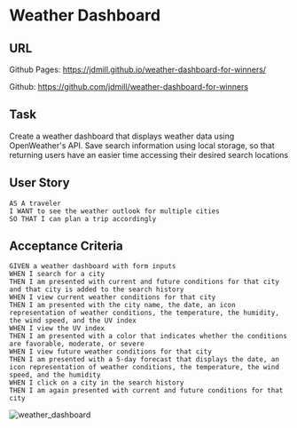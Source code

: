 # Weather Dashboard

## URL
Github Pages: https://jdmill.github.io/weather-dashboard-for-winners/


Github: https://github.com/jdmill/weather-dashboard-for-winners
## Task
Create a weather dashboard that displays weather data using OpenWeather's API.
Save search information using local storage, so that returning users have an easier time accessing their desired search locations

## User Story

```
AS A traveler
I WANT to see the weather outlook for multiple cities
SO THAT I can plan a trip accordingly
```

## Acceptance Criteria

```
GIVEN a weather dashboard with form inputs
WHEN I search for a city
THEN I am presented with current and future conditions for that city and that city is added to the search history
WHEN I view current weather conditions for that city
THEN I am presented with the city name, the date, an icon representation of weather conditions, the temperature, the humidity, the wind speed, and the UV index
WHEN I view the UV index
THEN I am presented with a color that indicates whether the conditions are favorable, moderate, or severe
WHEN I view future weather conditions for that city
THEN I am presented with a 5-day forecast that displays the date, an icon representation of weather conditions, the temperature, the wind speed, and the humidity
WHEN I click on a city in the search history
THEN I am again presented with current and future conditions for that city
```

![weather_dashboard](https://user-images.githubusercontent.com/9371206/161860554-3440ab36-4893-4b52-96dd-3d6b30a2a7e4.gif)

